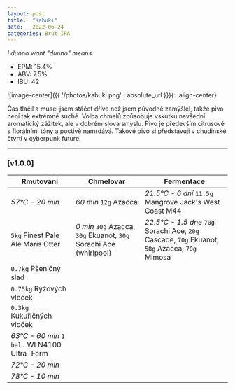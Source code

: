 ```yaml
---
layout: post
title:  "Kabuki"
date:   2022-06-24
categories: Brut-IPA
---
```


*I dunno want "dunno" means*

- EPM: 15.4%
- ABV: 7.5%
- IBU: 42

![image-center]({{ '/photos/kabuki.png' | absolute_url }}){: .align-center}

Čas tlačil a musel jsem stáčet dříve než jsem původně zamýšlel, takže pivo není tak extrémně suché. Volba chmelů způsobuje vskutku nevšední aromatický zážitek, ale v dobrém slova smyslu. Pivo je především citrusové s florálními tóny a poctivě namrdává. Takové pivo si představuji v chudinské čtvrti v cyberpunk future.

***

### [v1.0.0]

Rmutování          | Chmelovar             | Fermentace
---                | ---                   | ---
*57°C - 20 min*    | *60 min* `12g` Azacca | *21.5°C - 6 dní* `11.5g` Mangrove Jack's West Coast M44
`5kg` Finest Pale Ale Maris Otter | *0 min* `30g` Azacca, `30g` Ekuanot, `30g` Sorachi Ace (whirlpool) | *22.5°C - 1.5 dne* `70g` Sorachi Ace, `20g` Cascade, `70g` Ekuanot, `58g` Azacca, `70g` Mimosa  
`0.7kg` Pšeničný slad | | 
`0.75kg` Rýžových vloček | | 
`0.3kg` Kukuřičných vloček | |
*63°C - 60 min* `1 bal.` WLN4100 Ultra-Ferm | |
*72°C - 20 min* | |
*78°C - 10 min* | |
